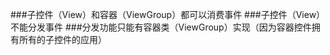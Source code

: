 

###子控件（View）和容器（ViewGroup）都可以消费事件
###子控件（View）不能分发事件
###分发功能只能有容器类（ViewGroup）实现（因为容器控件拥有所有的子控件的应用）